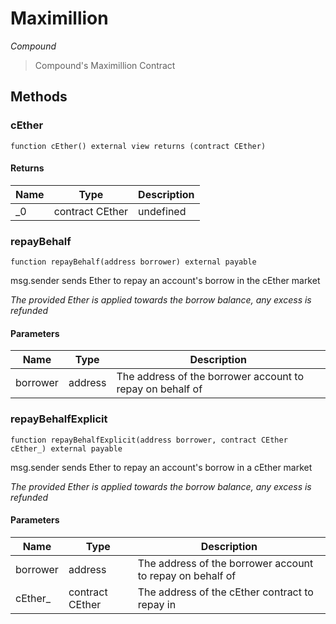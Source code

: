# Maximillion

*Compound*

> Compound&#39;s Maximillion Contract





## Methods

### cEther

```solidity
function cEther() external view returns (contract CEther)
```






#### Returns

| Name | Type | Description |
|---|---|---|
| _0 | contract CEther | undefined |

### repayBehalf

```solidity
function repayBehalf(address borrower) external payable
```

msg.sender sends Ether to repay an account&#39;s borrow in the cEther market

*The provided Ether is applied towards the borrow balance, any excess is refunded*

#### Parameters

| Name | Type | Description |
|---|---|---|
| borrower | address | The address of the borrower account to repay on behalf of |

### repayBehalfExplicit

```solidity
function repayBehalfExplicit(address borrower, contract CEther cEther_) external payable
```

msg.sender sends Ether to repay an account&#39;s borrow in a cEther market

*The provided Ether is applied towards the borrow balance, any excess is refunded*

#### Parameters

| Name | Type | Description |
|---|---|---|
| borrower | address | The address of the borrower account to repay on behalf of |
| cEther_ | contract CEther | The address of the cEther contract to repay in |




